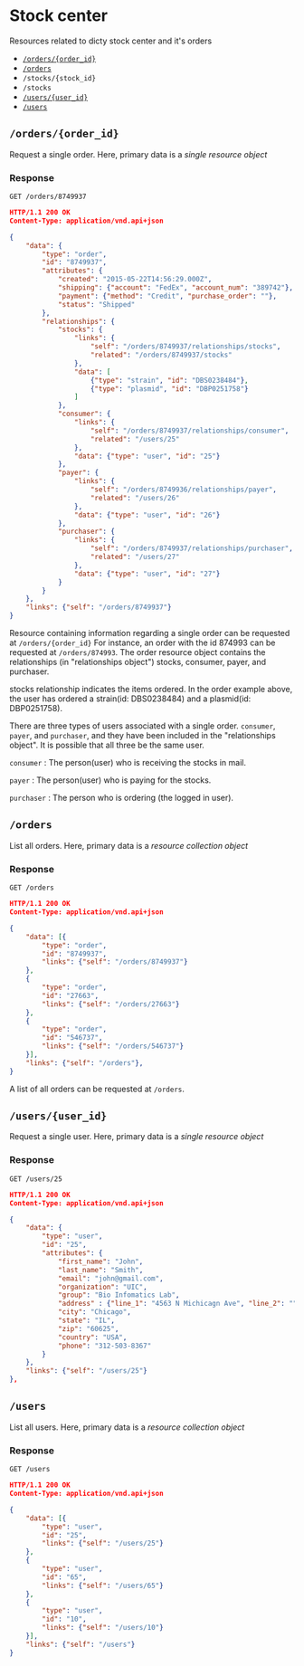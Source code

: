 # Stock center

Resources related to dicty stock center and it's orders

* [`/orders/{order_id}`](#order_id)
* [`/orders`](#orders)
* `/stocks/{stock_id}`
* `/stocks`
* [`/users/{user_id}`](#user_id)
* [`/users`](#users)

<a name="order_id"></a>
## `/orders/{order_id}`

Request a single order. Here, primary data is a *single resource object*

### Response

`GET /orders/8749937`

```json
HTTP/1.1 200 OK
Content-Type: application/vnd.api+json

{   
    "data": {
        "type": "order",
        "id": "8749937",
        "attributes": {
            "created": "2015-05-22T14:56:29.000Z",
            "shipping": {"account": "FedEx", "account_num": "389742"},
            "payment": {"method": "Credit", "purchase_order": ""},
            "status": "Shipped"
        },
        "relationships": {
            "stocks": {
                "links": {
                    "self": "/orders/8749937/relationships/stocks",
                    "related": "/orders/8749937/stocks"
                },
                "data": [
                    {"type": "strain", "id": "DBS0238484"},
                    {"type": "plasmid", "id": "DBP0251758"}
                ]
            },
            "consumer": {
                "links": {
                    "self": "/orders/8749937/relationships/consumer",
                    "related": "/users/25"
                },
                "data": {"type": "user", "id": "25"}
            },
            "payer": {
                "links": {
                    "self": "/orders/8749936/relationships/payer",
                    "related": "/users/26"
                },
                "data": {"type": "user", "id": "26"}
            },
            "purchaser": {
                "links": {
                    "self": "/orders/8749937/relationships/purchaser",
                    "related": "/users/27"
                },
                "data": {"type": "user", "id": "27"}
            }
        }
    },
    "links": {"self": "/orders/8749937"}
}
```

Resource containing information regarding a single order can be requested at `/orders/{order_id}` For instance, an order with the id 874993 can be requested at `/orders/874993`. The order resource object contains the relationships (in "relationships object") stocks, consumer, payer, and purchaser.

stocks relationship indicates the items ordered. In the order example above, the user has ordered a strain(id: DBS0238484) and a plasmid(id: DBP0251758).

There are three types of users associated with a single order. `consumer`, `payer`, and `purchaser`, and they have been included in the "relationships object". It is possible that all three be the same user.

`consumer` : The person(user) who is receiving the stocks in mail.

`payer` : The person(user) who is paying for the stocks.

`purchaser` : The person who is ordering (the logged in user).

<a name="orders"></a>
## `/orders`

List all orders. Here, primary data is a *resource collection object*

### Response

`GET /orders`

```json
HTTP/1.1 200 OK
Content-Type: application/vnd.api+json

{   
    "data": [{
        "type": "order",
        "id": "8749937",
        "links": {"self": "/orders/8749937"}
    },
    {
        "type": "order",
        "id": "27663",
        "links": {"self": "/orders/27663"}
    },
    {
        "type": "order",
        "id": "546737",
        "links": {"self": "/orders/546737"}
    }],
    "links": {"self": "/orders"},
}
```

A list of all orders can be requested at `/orders`. 

<a name="user_id"></a>
## `/users/{user_id}`

Request a single user. Here, primary data is a *single resource object*

### Response

`GET /users/25`

```json
HTTP/1.1 200 OK
Content-Type: application/vnd.api+json

{
    "data": {
        "type": "user",
        "id": "25",
        "attributes": {
            "first_name": "John",
            "last_name": "Smith",
            "email": "john@gmail.com",
            "organization": "UIC",
            "group": "Bio Infomatics Lab",
            "address" : {"line_1": "4563 N Michicagn Ave", "line_2": ""},
            "city": "Chicago",
            "state": "IL",
            "zip": "60625",
            "country": "USA",
            "phone": "312-503-8367"
        }
    },
    "links": {"self": "/users/25"}
},

```

<a name="users"></a>
## `/users`

List all users. Here, primary data is a *resource collection object*

### Response

`GET /users`

```json
HTTP/1.1 200 OK
Content-Type: application/vnd.api+json

{   
    "data": [{
        "type": "user",
        "id": "25",
        "links": {"self": "/users/25"}
    },
    {
        "type": "user",
        "id": "65",
        "links": {"self": "/users/65"}
    },
    {
        "type": "user",
        "id": "10",
        "links": {"self": "/users/10"}
    }],
    "links": {"self": "/users"}
}

```
